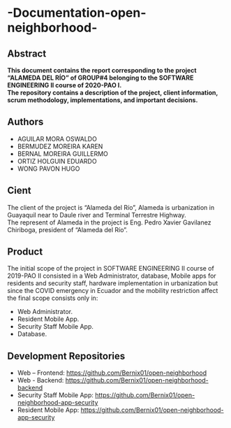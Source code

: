 # -Documentation-open-neighborhood-
## Abstract
  **This document contains the report corresponding to the project “ALAMEDA DEL RÍO” of GROUP#4 belonging to the SOFTWARE ENGINEERING II course of 2020-PAO I.** <br>
  **The repository contains a description of the project, client information, scrum methodology, implementations, and important decisions.**<br>
  
## Authors
- AGUILAR MORA OSWALDO
- BERMUDEZ MOREIRA KAREN
- BERNAL MOREIRA GUILLERMO
- ORTIZ HOLGUIN EDUARDO
- WONG PAVON HUGO

## Cient
The client of the project is “Alameda del Río”, Alameda is urbanization in Guayaquil near to Daule river and  Terminal Terrestre Highway.  <br>
The represent of Alameda in the project is Eng. Pedro Xavier Gavilanez Chiriboga, president of “Alameda del Río”.

## Product
The initial scope of the project in SOFTWARE ENGINEERING II course of 2019-PAO II  consisted in a Web Administrator, database, Mobile apps for residents and security staff, hardware implementation in urbanization but since the COVID  emergency in Ecuador and the mobility restriction affect the final scope consists only in: 
 - Web Administrator.
 - Resident Mobile App.
 - Security Staff Mobile App.
 - Database.

## Development Repositories
-	Web – Frontend: https://github.com/Bernix01/open-neighborhood 
-	Web - Backend: https://github.com/Bernix01/open-neighborhood-backend 
-	Security Staff Mobile App: https://github.com/Bernix01/open-neighborhood-app-security 
-	Resident Mobile App: https://github.com/Bernix01/open-neighborhood-app-security 

